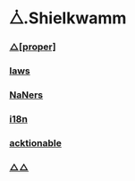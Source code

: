 # ⧊.Shielkwamm

### [△\[proper\]](./docs/proper/INDEX)

### [laws](./docs/laws/INDEX)

### [NaNers](./docs/NaNers/INDEX)

### [i18n](./docs/i18n/INDEX)

### [acktionable](./docs/acktionable/INDEX)

### [△△](./docs/contribute/CHANGELOG)